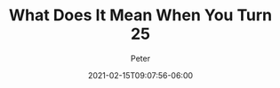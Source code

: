 ---
title: "What Does It Mean When You Turn 25"
date: 2021-02-15T09:07:56-06:00
draft: true
author: "Peter"
categories: ["life"]
tags: ["growth"]
---